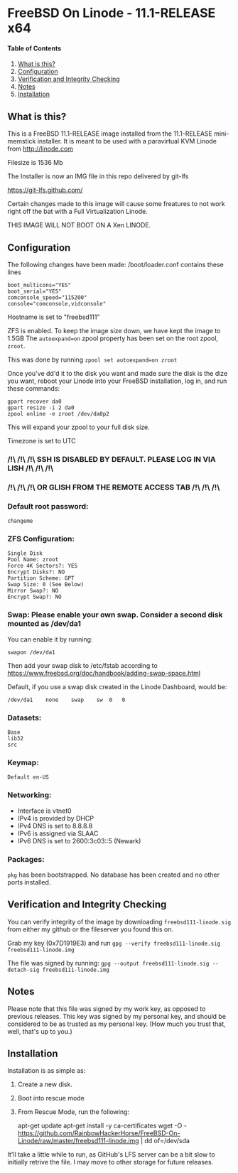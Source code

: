 # FreeBSD On Linode - 11.1-RELEASE x64

#### Table of Contents

1. [What is this?](#what-is-this)
2. [Configuration](#configuration)
3. [Verification and Integrity Checking](#verification-and-integrity-checking)
4. [Notes](#notes)
5. [Installation](#installation)

## What is this?

This is a FreeBSD 11.1-RELEASE image installed from the 11.1-RELEASE
mini-memstick installer. It is meant to be used with a paravirtual 
KVM Linode from http://linode.com

Filesize is 1536 Mb

The Installer is now an IMG file in this repo delivered by git-lfs

https://git-lfs.github.com/

Certain changes made to this image will cause some freatures to not
work right off the bat with a Full Virtualization Linode.

THIS IMAGE WILL NOT BOOT ON A Xen LINODE.

## Configuration

The following changes have been made:
/boot/loader.conf contains these lines

	boot_multicons="YES"
	boot_serial="YES"
	comconsole_speed="115200"
	console="comconsole,vidconsole"

Hostname is set to "freebsd111"

ZFS is enabled. To keep the image size down, we have kept the image to 1.5GB
The `autoexpand=on` zpool property has been set on the root zpool, `zroot`.

This was done by running `zpool set autoexpand=on zroot`

Once you've dd'd it to the disk you want and made sure the disk is the dize
you want, reboot your Linode into your FreeBSD installation,
log in, and run these commands:

	gpart recover da0
	gpart resize -i 2 da0
	zpool online -e zroot /dev/da0p2

This will expand your zpool to your full disk size.

Timezone is set to UTC

###	/!\ /!\ /!\ SSH IS DISABLED BY DEFAULT. PLEASE LOG IN VIA LISH /!\ /!\ /!\
###	/!\ /!\ /!\  OR GLISH  FROM THE REMOTE ACCESS TAB /!\ /!\ /!\
	
### Default root password: 
	changeme

	
### ZFS Configuration:
	Single Disk
	Pool Name: zroot
	Force 4K Sectors?: YES
	Encrypt Disks?: NO
	Partition Scheme: GPT
	Swap Size: 0 (See Below)
	Mirror Swap?: NO
	Encrypt Swap?: NO
	
### Swap: Please enable your own swap. Consider a second disk mounted as /dev/da1
You can enable it by running:
	
	swapon /dev/da1

Then add your swap disk to /etc/fstab according to https://www.freebsd.org/doc/handbook/adding-swap-space.html

Default, if you use a swap disk created in the Linode Dashboard, would be:

	/dev/da1	none	swap	sw	0	0

### Datasets:
	Base
	lib32
	src

### Keymap:
	Default en-US

### Networking:
- Interface is vtnet0
- IPv4 is provided by DHCP
- IPv4 DNS is set to 8.8.8.8
- IPv6 is assigned via SLAAC
- IPv6 DNS is set to 2600:3c03::5 (Newark)

### Packages:
`pkg` has been bootstrapped. No database has been created and no other ports installed.

## Verification and Integrity Checking
	
You can verify integrity of the image by downloading `freebsd111-linode.sig`
from either my github or the fileserver you found this on.

Grab my key (0x7D1919E3) and run `gpg --verify freebsd111-linode.sig freebsd111-linode.img`

The file was signed by running:
`gpg --output freebsd111-linode.sig --detach-sig freebsd111-linode.img`

## Notes

Please note that this file was signed by my work key, as opposed to previous releases.
This key was signed by my personal key, and should be considered to be as trusted as my personal key. 
(How much you trust that, well, that's up to you.)

## Installation

Installation is as simple as:
1. Create a new disk.
2. Boot into rescue mode
3. From Rescue Mode, run the following:

	apt-get update
	apt-get install -y ca-certificates
	wget -O - https://github.com/RainbowHackerHorse/FreeBSD-On-Linode/raw/master/freebsd111-linode.img  | dd of=/dev/sda

It'll take a little while to run, as GitHub's LFS server can be a bit slow to initially retrive the file.
I may move to other storage for future releases.
